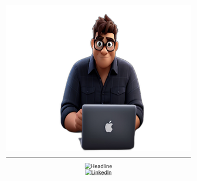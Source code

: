 <div>
    <div align=center>
        <img src="https://github.com/nahuelpaez86/nahuelpaez86/blob/master/dev-no-background.png" alt="GitHub Octocat Drinking a Cup of Coffee" height="400" width="700">
    </div>
    <hr>
    <div align=center>
        <img src="https://readme-typing-svg.herokuapp.com?font=Menlo+Regular+&pause=1000&size=28&color=F7F7F7&random=false&center=true&width=435&lines=Hi!+I%C2%B4m+Nahuel+%F0%9F%91%8B%F0%9F%8F%BB;I%C2%B4m+an+IOS+Developer+%F0%9F%A7%91%F0%9F%8F%BB%E2%80%8D%F0%9F%92%BB%F0%9F%8D%8E;Welcome+to+my+repository!" alt="Headline" />
    </div>
    <div align=center>
        <a href="https://www.linkedin.com/in/nahuelpaez97/"><img src="https://img.shields.io/badge/Linkedin-0077b5?style=flat&logo=linkedin" alt="LinkedIn" /></a>
    </div>
</div>
